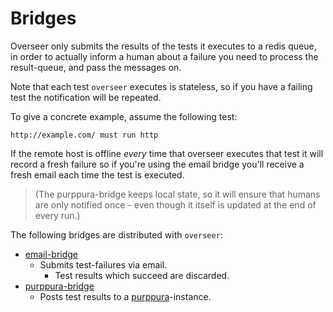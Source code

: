 # Bridges

Overseer only submits the results of the tests it executes to a redis queue,
in order to actually inform a human about a failure you need to process the
result-queue, and pass the messages on.

Note that each test `overseer` executes is stateless, so if you have a failing
test the notification will be repeated.

To give a concrete example, assume the following test:

    http://example.com/ must run http

If the remote host is offline _every_ time that overseer executes that
test it will record a fresh failure so if you're using the email bridge
you'll receive a fresh email each time the test is executed.

> (The purppura-bridge keeps local state, so it will ensure that humans are only notified once - even though it itself is updated at the end of every run.)

The following bridges are distributed with `overseer`:

* [email-bridge](email-bridge/)
   * Submits test-failures via email.
     * Test results which succeed are discarded.
* [purppura-bridge](purppura-bridge/)
   * Posts test results to a [purppura](https://github.com/skx/purppura/)-instance.
